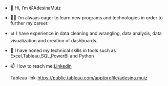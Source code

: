 - 👋 Hi, I’m @AdesinaMuiz
- 👨‍💻 I’m always eager to learn new programs and technologies in order to further my career.
- 📊 I have experience in data cleaning and wrangling, data analysis, data visualization and creation of dashboards.
- 💞️ I have honed my technical skills in tools such as Excel,Tableau,SQL,PowerBI and Python
- 📫 How to reach me:[Linkedin](https://www.linkedin.com/mwlite/in/muiz-adesina-4aba5b251)

  Tableau link-https://public.tableau.com/app/profile/adesina.muiz

<!---
AdesinaMuiz/AdesinaMuiz is a ✨ special ✨ repository because its `README.md` (this file) appears on your GitHub profile.
You can click the Preview link to take a look at your changes.
--->
